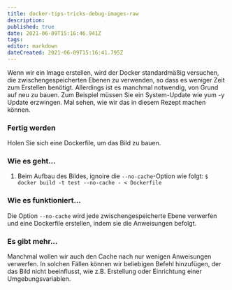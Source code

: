 ```yaml
---
title: docker-tips-tricks-debug-images-raw
description: 
published: true
date: 2021-06-09T15:16:46.941Z
tags: 
editor: markdown
dateCreated: 2021-06-09T15:16:41.795Z
---
```


Wenn wir ein Image erstellen, wird der Docker standardmäßig versuchen, die zwischengespeicherten Ebenen zu verwenden, so dass es weniger Zeit zum Erstellen benötigt. Allerdings ist es manchmal notwendig, von Grund auf neu zu bauen. Zum Beispiel müssen Sie ein System-Update wie yum -y Update erzwingen. Mal sehen, wie wir das in diesem Rezept machen können.

### Fertig werden

Holen Sie sich eine Dockerfile, um das Bild zu bauen.

### Wie es geht…

1. Beim Aufbau des Bildes, ignoire die `--no-cache`-Option wie folgt:
`$ docker build -t test --no-cache - < Dockerfile`

### Wie es funktioniert…

Die Option `--no-cache` wird jede zwischengespeicherte Ebene verwerfen und eine Dockerfile erstellen, indem sie die Anweisungen befolgt.

### Es gibt mehr…

Manchmal wollen wir auch den Cache nach nur wenigen Anweisungen verwerfen. In solchen Fällen können wir beliebigen Befehl hinzufügen, der das Bild nicht beeinflusst, wie z.B. Erstellung oder Einrichtung einer Umgebungsvariablen.